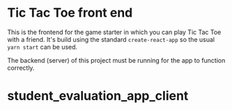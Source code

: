 # Tic Tac Toe front end

This is the frontend for the game starter in which you can play Tic Tac Toe with a friend. It's build using the standard `create-react-app` so the usual `yarn start` can be used.

The backend (server) of this project must be running for the app to function correctly.
# student_evaluation_app_client
